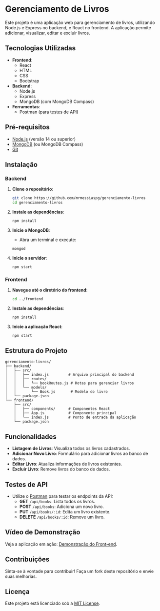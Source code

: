 # Gerenciamento de Livros

Este projeto é uma aplicação web para gerenciamento de livros, utilizando Node.js e Express no backend, e React no frontend. A aplicação permite adicionar, visualizar, editar e excluir livros.

## Tecnologias Utilizadas

- **Frontend**: 
  - React
  - HTML
  - CSS
  - Bootstrap
- **Backend**: 
  - Node.js
  - Express
  - MongoDB (com MongoDB Compass)
- **Ferramentas**:
  - Postman (para testes de API)

## Pré-requisitos

- [Node.js](https://nodejs.org/) (versão 14 ou superior)
- [MongoDB](https://www.mongodb.com/try/download/community) (ou MongoDB Compass)
- [Git](https://git-scm.com/)

## Instalação

### Backend

1. **Clone o repositório**:
   ```bash
   git clone https://github.com/mrmessiaspg/gerenciamento-livros
   cd gerenciamento-livros
   ```

2. **Instale as dependências**:
   ```bash
   npm install
   ```

3. **Inicie o MongoDB**:
   - Abra um terminal e execute:
   ```bash
   mongod
   ```

4. **Inicie o servidor**:
   ```bash
   npm start
   ```

### Frontend

1. **Navegue até o diretório do frontend**:
   ```bash
   cd ../frontend
   ```

2. **Instale as dependências**:
   ```bash
   npm install
   ```

3. **Inicie a aplicação React**:
   ```bash
   npm start
   ```

## Estrutura do Projeto

```plaintext
gerenciamento-livros/
├── backend/
│   ├── src/
│   │   ├── index.js         # Arquivo principal do backend
│   │   ├── routes/
│   │   │   └── bookRoutes.js # Rotas para gerenciar livros
│   │   └── models/
│   │       └── Book.js       # Modelo do livro
│   └── package.json
└── frontend/
    ├── src/
    │   ├── components/      # Componentes React
    │   ├── App.js           # Componente principal
    │   └── index.js         # Ponto de entrada da aplicação
    └── package.json
```

## Funcionalidades

- **Listagem de Livros**: Visualiza todos os livros cadastrados.
- **Adicionar Novo Livro**: Formulário para adicionar livros ao banco de dados.
- **Editar Livro**: Atualiza informações de livros existentes.
- **Excluir Livro**: Remove livros do banco de dados.

## Testes de API

- Utilize o [Postman](https://www.postman.com/) para testar os endpoints da API:
  - **GET** `/api/books`: Lista todos os livros.
  - **POST** `/api/books`: Adiciona um novo livro.
  - **PUT** `/api/books/:id`: Edita um livro existente.
  - **DELETE** `/api/books/:id`: Remove um livro.

## Vídeo de Demonstração

Veja a aplicação em ação: [Demonstração do Front-end](https://www.youtube.com/watch?v=c6i3oArnbqg).

## Contribuições

Sinta-se à vontade para contribuir! Faça um fork deste repositório e envie suas melhorias.

## Licença

Este projeto está licenciado sob a [MIT License](LICENSE).
